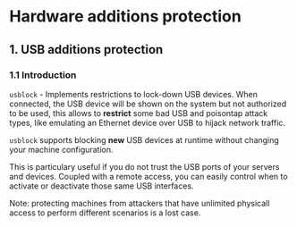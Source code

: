 # Hardware additions protection

## 1. USB additions protection

### 1.1 Introduction

`usblock` - Implements restrictions to lock-down USB devices.
When connected, the USB device will be shown on the system
but not authorized to be used, this allows to **restrict**
some bad USB and poisontap attack types, like emulating an Ethernet device over USB to hijack network traffic.

`usblock` supports blocking **new** USB devices at runtime without changing your machine configuration.

This is particulary useful if you do not trust the USB ports
of your servers and devices. Coupled with a remote access, you can easily control when to activate or deactivate those same USB interfaces.

Note: protecting machines from attackers that have unlimited 
physicall access to perform different scenarios is a lost
case.
